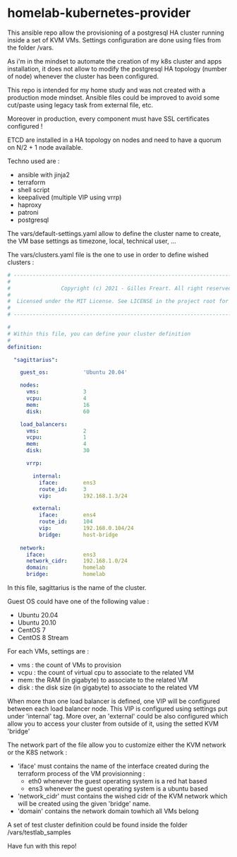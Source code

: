 # homelab-kubernetes-provider

This ansible repo allow the provisioning of a postgresql HA cluster running inside a set of KVM VMs.
Settings configuration are done using files from the folder /vars.

As i'm in the mindset to automate the creation of my k8s cluster and apps installation, it does not
allow to modify the postgresql HA topology (number of node) whenever the cluster has been configured.

This repo is intended for my home study and was not created with a production mode mindset. Ansible 
files could be improved to avoid some cut/paste using legacy task from external file, etc.

Moreover in production, every component must have SSL certificates configured ! 

ETCD are installed in a HA topology on nodes and need to have a quorum on N/2 + 1 node available.

Techno used are :
* ansible with jinja2
* terraform
* shell script
* keepalived (multiple VIP using vrrp)
* haproxy
* patroni
* postgresql

The vars/default-settings.yaml allow to define the cluster name to create, the VM base settings as timezone, local, technical user, ...

The vars/clusters.yaml file is the one to use in order to define wished clusters :

``` yaml
# ------------------------------------------------------------------------------------------ #
#                                                                                            #
#                Copyright (c) 2021 - Gilles Freart. All right reserved                      #
#                                                                                            #
#  Licensed under the MIT License. See LICENSE in the project root for license information.  #
#                                                                                            #
# ------------------------------------------------------------------------------------------ #

#
# Within this file, you can define your cluster definition
#
definition:

  "sagittarius":

    guest_os:           'Ubuntu 20.04'

    nodes:
      vms:              3
      vcpu:             4
      mem:              16
      disk:             60

    load_balancers:
      vms:              2
      vcpu:             1
      mem:              4
      disk:             30

      vrrp:

        internal:
          iface:        ens3
          route_id:     3
          vip:          192.168.1.3/24

        external:
          iface:        ens4
          route_id:     104
          vip:          192.168.0.104/24
          bridge:       host-bridge
      
    network:
      iface:            ens3
      network_cidr:     192.168.1.0/24
      domain:           homelab
      bridge:           homelab
```

In this file, sagittarius is the name of the cluster.

Guest OS could have one of the following value :
* Ubuntu 20.04
* Ubuntu 20.10
* CentOS 7
* CentOS 8 Stream

For each VMs, settings are :
* vms : the count of VMs to provision
* vcpu : the count of virtual cpu to associate to the related VM
* mem: the RAM (in gigabyte) to associate to the related VM
* disk : the disk size (in gigabyte) to associate to the related VM

When more than one load balancer is defined, one VIP will be configured between each load balancer node. This VIP is configured
using settings put under 'internal' tag. More over, an 'external' could be also configured which allow you to access your cluster
from outside of it, using the setted KVM  'bridge'

The network part of the file allow you to customize either the KVM network or the K8S network :
* 'iface' must contains the name of the interface created during the terraform process of the VM provisionning :
  * eth0 whenever the guest operating system is a red hat based
  * ens3 whenever the guest operating system is a ubuntu based
* 'network_cidr' must contains the wished cidr of the KVM network which will be created using the given 'bridge' name.
* 'domain' contains the network domain towhich all VMs belong

A set of test cluster definition could be found inside the folder /vars/testlab_samples


Have fun with this repo!
